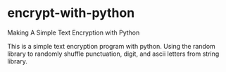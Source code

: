 # encrypt-with-python
Making A Simple Text Encryption with Python

This is a simple text encryption program with python. Using the random library to randomly shuffle punctuation, digit, and ascii letters from string library. 
